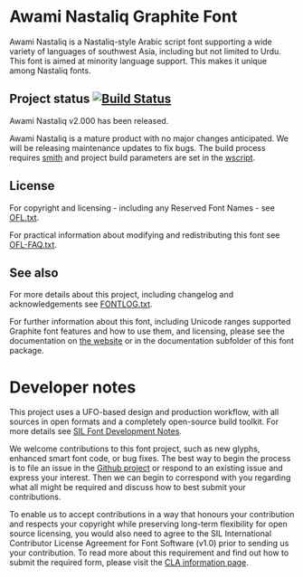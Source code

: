 # Awami Nastaliq Graphite Font

Awami Nastaliq is a Nastaliq-style Arabic script font supporting a wide variety of languages of southwest Asia, including but not limited to Urdu. This font is aimed at minority language support. This makes it unique among Nastaliq fonts.

## Project status [![Build Status](http://build.palaso.org/app/rest/builds/buildType:Fonts_Awami/statusIcon)](http://build.palaso.org/viewType.html?buildTypeId=Fonts_Awami&guest=1)  

Awami Nastaliq v2.000 has been released. 

Awami Nastaliq is a mature product with no major changes anticipated. We will be releasing maintenance updates to fix bugs. The build process requires [smith](https://github.com/silnrsi/smith) and project build parameters are set in the [wscript](wscript).

## License

For copyright and licensing - including any Reserved Font Names - see [OFL.txt](OFL.txt).

For practical information about modifying and redistributing this font see [OFL-FAQ.txt](OFL-FAQ.txt).

## See also

For more details about this project, including changelog and acknowledgements see [FONTLOG.txt](FONTLOG.txt).

For further information about this font, including Unicode ranges supported Graphite font features and how to use them, and licensing, please see the documentation on [the website](http://software.sil.org/awami/) or in the documentation
subfolder of this font package.

# Developer notes

This project uses a UFO-based design and production workflow, with all sources in open formats and a completely open-source build toolkit. For more details see [SIL Font Development Notes](https://silnrsi.github.io/silfontdev/en-US/Introduction.html).

We welcome contributions to this font project, such as new glyphs, enhanced smart font code, or bug fixes. The best way to begin the process is to file an issue in the [Github project](https://github.com/silnrsi/font-awami) or respond to an existing issue and express your interest. Then we can begin to correspond with you regarding what all might be required and discuss how to best submit your contributions.

To enable us to accept contributions in a way that honours your contribution and respects your copyright while preserving long-term flexibility for open source licensing, you would also need to agree to the SIL International Contributor License Agreement for Font Software (v1.0) prior to sending us your contribution. To read more about this requirement and find out how to submit the required form, please visit the [CLA information page](https://software.sil.org/fontcla).

